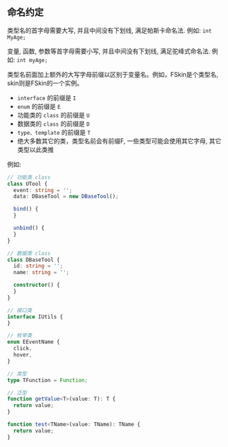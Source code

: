 ## 命名约定

类型名的首字母需要大写, 并且中间没有下划线, 满足帕斯卡命名法. 例如: `int MyAge;`

变量, 函数, 参数等首字母需要小写, 并且中间没有下划线, 满足驼峰式命名法. 例如: `int myAge;`

类型名前面加上额外的大写字母前缀以区别于变量名。例如，FSkin是个类型名, skin则是FSkin的一个实例。

+ `interface` 的前缀是 `I`
+ `enum` 的前缀是 `E`
+ 功能类的 `class` 的前缀是 `U`
+ 数据类的 `class` 的前缀是 `D`
+ `type、template` 的前缀是 `T`
+ 绝大多数其它的类，类型名前会有前缀F, 一些类型可能会使用其它字母, 其它类型以此类推

例如:

```ts
// 功能类 class
class UTool {
  event: string = '';
  data: DBaseTool = new DBaseTool();

  bind() {
  }

  unbind() {
  }
}

// 数据类 class
class DBaseTool {
  id: string = '';
  name: string = '';

  constructor() {
  }
}

// 接口类
interface IUtils {
}

// 枚举类
enum EEventName {
  click,
  hover,
}

// 类型
type TFunction = Function;

// 泛型
function getValue<T>(value: T): T {
  return value;
}

function test<TName>(value: TName): TName {
  return value;
}
```
